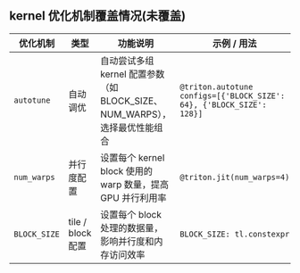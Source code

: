 ## kernel 优化机制覆盖情况(未覆盖)

| 优化机制 | 类型 | 功能说明 | 示例 / 用法 |
|----------|------|----------|-------------|
| `autotune` | 自动调优 | 自动尝试多组 kernel 配置参数（如 BLOCK_SIZE、NUM_WARPS），选择最优性能组合 | `@triton.autotune configs=[{'BLOCK_SIZE': 64}, {'BLOCK_SIZE': 128}]` |
| `num_warps` | 并行度配置 | 设置每个 kernel block 使用的 warp 数量，提高 GPU 并行利用率 | `@triton.jit(num_warps=4)` |
| `BLOCK_SIZE` | tile / block 配置 | 设置每个 block 处理的数据量，影响并行度和内存访问效率 | `BLOCK_SIZE: tl.constexpr` |